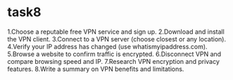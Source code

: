 # task8

1.Choose a reputable free VPN service and sign up.
2.Download and install the VPN client.
3.Connect to a VPN server (choose closest or any location).
4.Verify your IP address has changed (use whatismyipaddress.com).
5.Browse a website to confirm traffic is encrypted.
6.Disconnect VPN and compare browsing speed and IP.
7.Research VPN encryption and privacy features.
8.Write a summary on VPN benefits and limitations.

